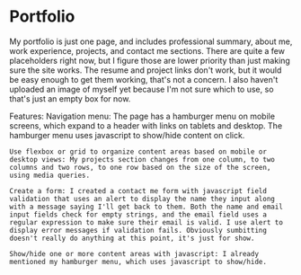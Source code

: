 # Portfolio
My portfolio is just one page, and includes professional summary, about me, work experience, projects, and contact me sections. There are quite a few placeholders right now, but I figure those are lower priority than just making sure the site works. The resume and project links don't work, but it would be easy enough to get them working, that's not a concern. I also haven't uploaded an image of myself yet because I'm not sure which to use, so that's just an empty box for now. 

Features: 
    Navigation menu: The page has a hamburger menu on mobile screens, which expand to a header with links on tablets and desktop. The hamburger menu uses javascript to show/hide content on click. 

    Use flexbox or grid to organize content areas based on mobile or desktop views: My projects section changes from one column, to two columns and two rows, to one row based on the size of the screen, using media queries. 

    Create a form: I created a contact me form with javascript field validation that uses an alert to display the name they input along with a message saying I'll get back to them. Both the name and email input fields check for empty strings, and the email field uses a regular expression to make sure their email is valid. I use alert to display error messages if validation fails. Obviously sumbitting doesn't really do anything at this point, it's just for show. 

    Show/hide one or more content areas with javascript: I already mentioned my hamburger menu, which uses javascript to show/hide.


